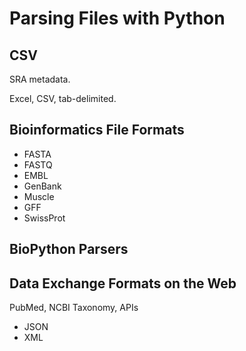 # Parsing Files with Python

## CSV

SRA metadata.

Excel, CSV, tab-delimited.

## Bioinformatics File Formats

* FASTA
* FASTQ
* EMBL
* GenBank
* Muscle
* GFF
* SwissProt

## BioPython Parsers

## Data Exchange Formats on the Web

PubMed, NCBI Taxonomy, APIs

* JSON
* XML
